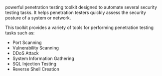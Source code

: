 powerful penetration testing toolkit designed to automate several security testing tasks. It helps penetration testers quickly assess the security posture of a system or network.


This toolkit provides a variety of tools for performing penetration testing tasks such as:
- Port Scanning
- Vulnerability Scanning
- DDoS Attack
- System Information Gathering
- SQL Injection Testing
- Reverse Shell Creation


